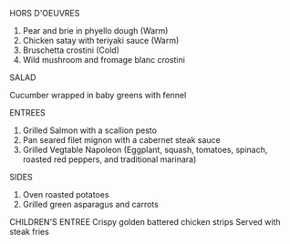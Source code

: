 HORS D'OEUVRES
1. Pear and brie in phyello dough (Warm)
2. Chicken satay with teriyaki sauce (Warm)
3. Bruschetta crostini (Cold)
4. Wild mushroom and fromage blanc crostini



SALAD

Cucumber wrapped in baby greens with fennel


ENTREES
1. Grilled Salmon with a scallion pesto
2. Pan seared filet mignon with a cabernet steak sauce
3. Grilled Vegtable Napoleon
(Eggplant, squash, tomatoes, spinach, roasted red peppers, and traditional marinara)

SIDES
1. Oven roasted potatoes
2. Grilled green asparagus and carrots

CHILDREN'S ENTREE
Crispy golden battered chicken strips
Served with steak fries
